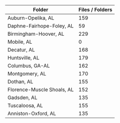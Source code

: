 | Folder                     |   Files / Folders |
|----------------------------|-------------------|
| Auburn-Opelika, AL         |               159 |
| Daphne-Fairhope-Foley, AL  |                59 |
| Birmingham-Hoover, AL      |               229 |
| Mobile, AL                 |                 0 |
| Decatur, AL                |               168 |
| Huntsville, AL             |               179 |
| Columbus, GA-AL            |               162 |
| Montgomery, AL             |               170 |
| Dothan, AL                 |               155 |
| Florence-Muscle Shoals, AL |               152 |
| Gadsden, AL                |               135 |
| Tuscaloosa, AL             |               155 |
| Anniston-Oxford, AL        |               135 |